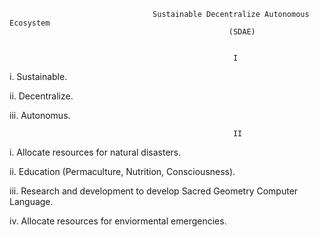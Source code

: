                                     Sustainable Decentralize Autonomous Ecosystem
                                                     (SDAE)
                                                     
                                                     
                                                      I  
                                                      
  i. Sustainable. 
  
  
 ii. Decentralize. 
 
 
 
iii. Autonomus.




       
                                                      II
  i. Allocate resources for natural disasters.
  
  
  
 ii. Education (Permaculture, Nutrition, Consciousness).
 
 
 
 
iii. Research and development to develop Sacred Geometry Computer Language.




 iv. Allocate resources for enviormental emergencies. 
  
